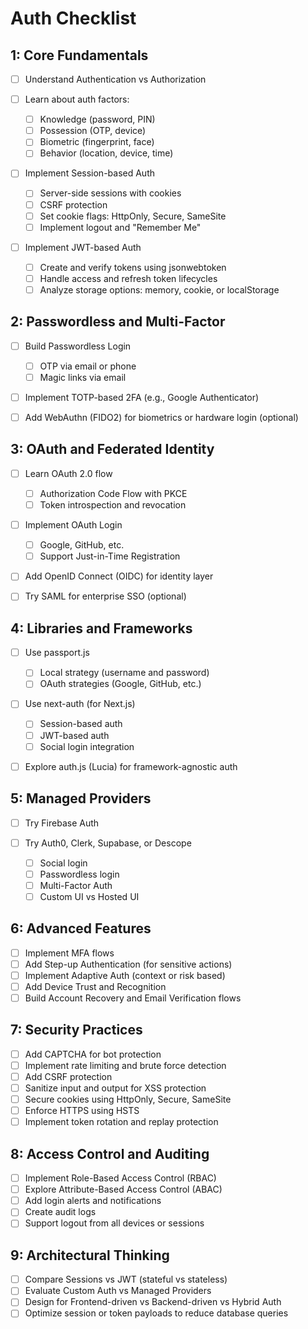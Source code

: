 # Auth Checklist

## 1: Core Fundamentals

- [ ] Understand Authentication vs Authorization
- [ ] Learn about auth factors:

  - [ ] Knowledge (password, PIN)
  - [ ] Possession (OTP, device)
  - [ ] Biometric (fingerprint, face)
  - [ ] Behavior (location, device, time)
- [ ] Implement Session-based Auth

  - [ ] Server-side sessions with cookies
  - [ ] CSRF protection
  - [ ] Set cookie flags: HttpOnly, Secure, SameSite
  - [ ] Implement logout and "Remember Me"
- [ ] Implement JWT-based Auth

  - [ ] Create and verify tokens using jsonwebtoken
  - [ ] Handle access and refresh token lifecycles
  - [ ] Analyze storage options: memory, cookie, or localStorage

## 2: Passwordless and Multi-Factor

- [ ] Build Passwordless Login

  - [ ] OTP via email or phone
  - [ ] Magic links via email
- [ ] Implement TOTP-based 2FA (e.g., Google Authenticator)
- [ ] Add WebAuthn (FIDO2) for biometrics or hardware login (optional)

## 3: OAuth and Federated Identity

- [ ] Learn OAuth 2.0 flow

  - [ ] Authorization Code Flow with PKCE
  - [ ] Token introspection and revocation
- [ ] Implement OAuth Login

  - [ ] Google, GitHub, etc.
  - [ ] Support Just-in-Time Registration
- [ ] Add OpenID Connect (OIDC) for identity layer
- [ ] Try SAML for enterprise SSO (optional)

## 4: Libraries and Frameworks

- [ ] Use passport.js

  - [ ] Local strategy (username and password)
  - [ ] OAuth strategies (Google, GitHub, etc.)
- [ ] Use next-auth (for Next.js)

  - [ ] Session-based auth
  - [ ] JWT-based auth
  - [ ] Social login integration
- [ ] Explore auth.js (Lucia) for framework-agnostic auth

## 5: Managed Providers

- [ ] Try Firebase Auth
- [ ] Try Auth0, Clerk, Supabase, or Descope

  - [ ] Social login
  - [ ] Passwordless login
  - [ ] Multi-Factor Auth
  - [ ] Custom UI vs Hosted UI

## 6: Advanced Features

- [ ] Implement MFA flows
- [ ] Add Step-up Authentication (for sensitive actions)
- [ ] Implement Adaptive Auth (context or risk based)
- [ ] Add Device Trust and Recognition
- [ ] Build Account Recovery and Email Verification flows

## 7: Security Practices

- [ ] Add CAPTCHA for bot protection
- [ ] Implement rate limiting and brute force detection
- [ ] Add CSRF protection
- [ ] Sanitize input and output for XSS protection
- [ ] Secure cookies using HttpOnly, Secure, SameSite
- [ ] Enforce HTTPS using HSTS
- [ ] Implement token rotation and replay protection

## 8: Access Control and Auditing

- [ ] Implement Role-Based Access Control (RBAC)
- [ ] Explore Attribute-Based Access Control (ABAC)
- [ ] Add login alerts and notifications
- [ ] Create audit logs
- [ ] Support logout from all devices or sessions

## 9: Architectural Thinking

- [ ] Compare Sessions vs JWT (stateful vs stateless)
- [ ] Evaluate Custom Auth vs Managed Providers
- [ ] Design for Frontend-driven vs Backend-driven vs Hybrid Auth
- [ ] Optimize session or token payloads to reduce database queries
